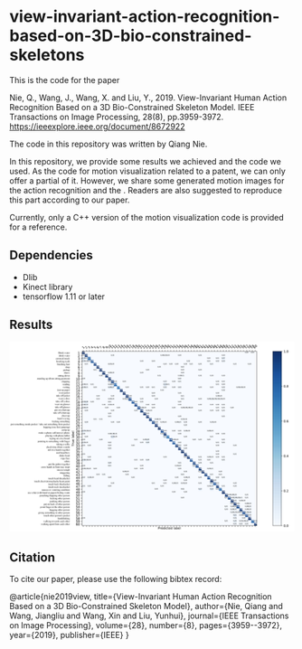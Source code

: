 # view-invariant-action-recognition-based-on-3D-bio-constrained-skeletons

This is the code for the paper

Nie, Q., Wang, J., Wang, X. and Liu, Y., 2019. View-Invariant Human Action Recognition Based on a 3D Bio-Constrained Skeleton Model. IEEE Transactions on Image Processing, 28(8), pp.3959-3972. https://ieeexplore.ieee.org/document/8672922

The code in this repository was written by Qiang Nie.

In this repository, we provide some results we achieved and the code we used. As the code for motion visualization related to a patent, we can only offer a partial of it. However, we share some generated motion images for the action recognition and the . Readers are also suggested to reproduce this part according to our paper.

Currently, only a C++ version of the motion visualization code is provided for a reference.

## Dependencies
* Dlib
* Kinect library
* tensorflow 1.11 or later

## Results
![](https://github.com/NIEQiang001/view-invariant-action-recognition-based-on-3D-bio-constrained-skeletons/blob/master/results/NCMcv_NTU.jpg)


## Citation
To cite our paper, please use the following bibtex record:

@article{nie2019view,
  title={View-Invariant Human Action Recognition Based on a 3D Bio-Constrained Skeleton Model},
  author={Nie, Qiang and Wang, Jiangliu and Wang, Xin and Liu, Yunhui},
  journal={IEEE Transactions on Image Processing},
  volume={28},
  number={8},
  pages={3959--3972},
  year={2019},
  publisher={IEEE}
}
